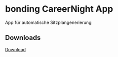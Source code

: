 
# bonding CareerNight App
App für automatische Sitzplangenerierung

## Downloads
<!-- Place this tag where you want the button to render. -->
<a class="github-button" href="https://github.com/ndezelak/bonding_CN_app/tree/gh-pages" data-icon="octicon-cloud-download" aria-label="Download">Download</a>
<!-- Place this tag in your head or just before your close body tag. -->
<script async defer src="https://buttons.github.io/buttons.js"></script>



